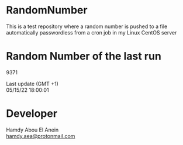 # RandomNumber    
This is a test repository where a random number is pushed to a file automatically passwordless from a cron job in my Linux CentOS server    
# Random Number of the last run   
9371
      
Last update (GMT +1)    
05/15/22 18:00:01
# Developer    
Hamdy Abou El Anein   
hamdy.aea@protonmail.com
